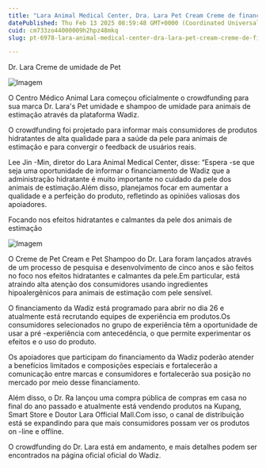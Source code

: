 ```yaml
---
title: "Lara Animal Medical Center, Dra. Lara Pet Cream Creme de financiamento Creme começam em Wadiz"
datePublished: Thu Feb 13 2025 08:59:48 GMT+0000 (Coordinated Universal Time)
cuid: cm733zo44000009h2hpz48mkq
slug: pt-6978-lara-animal-medical-center-dra-lara-pet-cream-creme-de-financiamento-creme-comecam-em-wadiz

---
```



Dr. Lara Creme de umidade de Pet

![Imagem](https://cdn.hashnode.com/res/hashnode/image/upload/v1739437182023/b0a09b1e-ae3a-43a6-a3b4-56676d3ebcb8.png)

O Centro Médico Animal Lara começou oficialmente o crowdfunding para sua marca Dr. Lara's Pet umidade e shampoo de umidade para animais de estimação através da plataforma Wadiz.

O crowdfunding foi projetado para informar mais consumidores de produtos hidratantes de alta qualidade para a saúde da pele para animais de estimação e para convergir o feedback de usuários reais.

Lee Jin -Min, diretor do Lara Animal Medical Center, disse: “Espera -se que seja uma oportunidade de informar o financiamento de Wadiz que a administração hidratante é muito importante no cuidado da pele dos animais de estimação.Além disso, planejamos focar em aumentar a qualidade e a perfeição do produto, refletindo as opiniões valiosas dos apoiadores.

Focando nos efeitos hidratantes e calmantes da pele dos animais de estimação

![Imagem](https://cdn.hashnode.com/res/hashnode/image/upload/v1739437185340/b36836f1-6666-4d32-a047-46070f8103cf.png)

O Creme de Pet Cream e Pet Shampoo do Dr. Lara foram lançados através de um processo de pesquisa e desenvolvimento de cinco anos e são feitos no foco nos efeitos hidratantes e calmantes da pele.Em particular, está atraindo alta atenção dos consumidores usando ingredientes hipoalergênicos para animais de estimação com pele sensível.

O financiamento da Wadiz está programado para abrir no dia 26 e atualmente está recrutando equipes de experiência em produtos.Os consumidores selecionados no grupo de experiência têm a oportunidade de usar a pré -experiência com antecedência, o que permite experimentar os efeitos e o uso do produto.

Os apoiadores que participam do financiamento da Wadiz poderão atender a benefícios limitados e composições especiais e fortalecerão a comunicação entre marcas e consumidores e fortalecerão sua posição no mercado por meio desse financiamento.

Além disso, o Dr. Ra lançou uma compra pública de compras em casa no final do ano passado e atualmente está vendendo produtos na Kupang, Smart Store e Doutor Lara Official Mall.Com isso, o canal de distribuição está se expandindo para que mais consumidores possam ver os produtos on -line e offline.

O crowdfunding do Dr. Lara está em andamento, e mais detalhes podem ser encontrados na página oficial oficial do Wadiz.